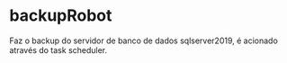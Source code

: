 # backupRobot
 Faz o backup do servidor de banco de dados sqlserver2019, é acionado através do task scheduler.
